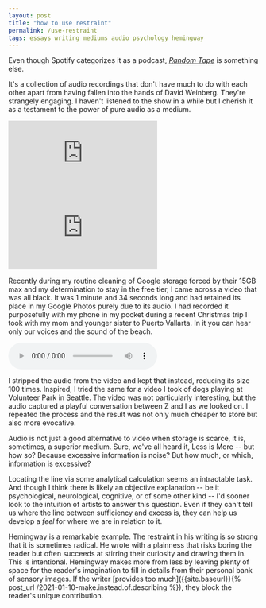 ```yaml
---
layout: post
title: "how to use restraint"
permalink: /use-restraint
tags: essays writing mediums audio psychology hemingway
---
```


Even though Spotify categorizes it as a podcast, [_Random Tape_](https://open.spotify.com/show/6YZiV6je3CH8KWk1TcO8tL?si=306eaafdfacf4135) is something else.
<!--more-->
It's a collection of audio recordings that don't have much to do with each other apart from having fallen into the hands of David Weinberg.
They're strangely engaging.
I haven't listened to the show in a while but I cherish it as a testament to the power of pure audio as a medium.

<div id="use-restraint-iframes">
    <iframe src="https://open.spotify.com/embed/episode/5VRm0WCkq5jyZKAJwQ2Ak7?utm_source=generator&theme=0" frameBorder="0" allowfullscreen="" allow="autoplay; clipboard-write; encrypted-media; fullscreen; picture-in-picture" loading="lazy"></iframe>
    <iframe src="https://open.spotify.com/embed/episode/6DMi5pfmhczWFjimkBDHsW?utm_source=generator" frameBorder="0" allowfullscreen="" allow="autoplay; clipboard-write; encrypted-media; fullscreen; picture-in-picture" loading="lazy"></iframe>
</div>

Recently during my routine cleaning of Google storage forced by their 15GB max and my determination to stay in the free tier, I came across a video that was all black.
It was 1 minute and 34 seconds long and had retained its place in my Google Photos purely due to its audio.
I had recorded it purposefully with my phone in my pocket during a recent Christmas trip I took with my mom and younger sister to Puerto Vallarta.
In it you can hear only our voices and the sound of the beach.

<div class="audio-container">
    <audio controls>
    <source src="assets/momRecording.puertoVallarta.xmas2021.m4a" type="audio/mpeg">
    Your browser does not support the audio element.
    </audio>
</div>

I stripped the audio from the video and kept that instead, reducing its size 100 times.
Inspired, I tried the same for a video I took of dogs playing at Volunteer Park in Seattle.
The video was not particularly interesting, but the audio captured a playful conversation between Z and I as we looked on.
I repeated the process and the result was not only much cheaper to store but also more evocative.

Audio is not just a good alternative to video when storage is scarce, it is, sometimes, a superior medium.
Sure, we've all heard it, Less is More -- but how so?
Because excessive information is noise?
But how much, or which, information is excessive?

Locating the line via some analytical calculation seems an intractable task.
And though I think there is likely an objective explanation -- be it psychological, neurological, cognitive, or of some other kind -- I'd sooner look to the intuition of artists to answer this question.
Even if they can't tell us where the line between sufficiency and excess is, they can help us develop a _feel_ for where we are in relation to it.

Hemingway is a remarkable example.
The restraint in his writing is so strong that it is sometimes radical.
He wrote with a plainness that risks boring the reader but often succeeds at stirring their curiosity and drawing them in.
This is intentional.
Hemingway makes more from less by leaving plenty of space for the reader's imagination to fill in details from their personal bank of sensory images.
If the writer [provides too much]({{site.baseurl}}{% post_url /2021-01-10-make.instead.of.describing %}), they block the reader's unique contribution.